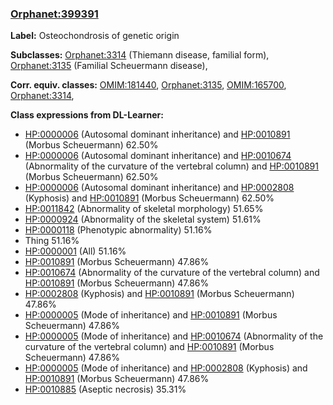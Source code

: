 
### [Orphanet:399391](http://www.orpha.net/ORDO/Orphanet_399391)
**Label:** Osteochondrosis of genetic origin

**Subclasses:** [Orphanet:3314](http://www.orpha.net/ORDO/Orphanet_3314) (Thiemann disease, familial form), [Orphanet:3135](http://www.orpha.net/ORDO/Orphanet_3135) (Familial Scheuermann disease), 

**Corr. equiv. classes:** [OMIM:181440](http://purl.obolibrary.org/obo/OMIM_181440), [Orphanet:3135](http://www.orpha.net/ORDO/Orphanet_3135), [OMIM:165700](http://purl.obolibrary.org/obo/OMIM_165700), [Orphanet:3314](http://www.orpha.net/ORDO/Orphanet_3314), 

**Class expressions from DL-Learner:**

- [HP:0000006](http://purl.obolibrary.org/obo/HP_0000006) (Autosomal dominant inheritance) and [HP:0010891](http://purl.obolibrary.org/obo/HP_0010891) (Morbus Scheuermann) 62.50%
- [HP:0000006](http://purl.obolibrary.org/obo/HP_0000006) (Autosomal dominant inheritance) and [HP:0010674](http://purl.obolibrary.org/obo/HP_0010674) (Abnormality of the curvature of the vertebral column) and [HP:0010891](http://purl.obolibrary.org/obo/HP_0010891) (Morbus Scheuermann) 62.50%
- [HP:0000006](http://purl.obolibrary.org/obo/HP_0000006) (Autosomal dominant inheritance) and [HP:0002808](http://purl.obolibrary.org/obo/HP_0002808) (Kyphosis) and [HP:0010891](http://purl.obolibrary.org/obo/HP_0010891) (Morbus Scheuermann) 62.50%
- [HP:0011842](http://purl.obolibrary.org/obo/HP_0011842) (Abnormality of skeletal morphology) 51.65%
- [HP:0000924](http://purl.obolibrary.org/obo/HP_0000924) (Abnormality of the skeletal system) 51.61%
- [HP:0000118](http://purl.obolibrary.org/obo/HP_0000118) (Phenotypic abnormality) 51.16%
- Thing 51.16%
- [HP:0000001](http://purl.obolibrary.org/obo/HP_0000001) (All) 51.16%
- [HP:0010891](http://purl.obolibrary.org/obo/HP_0010891) (Morbus Scheuermann) 47.86%
- [HP:0010674](http://purl.obolibrary.org/obo/HP_0010674) (Abnormality of the curvature of the vertebral column) and [HP:0010891](http://purl.obolibrary.org/obo/HP_0010891) (Morbus Scheuermann) 47.86%
- [HP:0002808](http://purl.obolibrary.org/obo/HP_0002808) (Kyphosis) and [HP:0010891](http://purl.obolibrary.org/obo/HP_0010891) (Morbus Scheuermann) 47.86%
- [HP:0000005](http://purl.obolibrary.org/obo/HP_0000005) (Mode of inheritance) and [HP:0010891](http://purl.obolibrary.org/obo/HP_0010891) (Morbus Scheuermann) 47.86%
- [HP:0000005](http://purl.obolibrary.org/obo/HP_0000005) (Mode of inheritance) and [HP:0010674](http://purl.obolibrary.org/obo/HP_0010674) (Abnormality of the curvature of the vertebral column) and [HP:0010891](http://purl.obolibrary.org/obo/HP_0010891) (Morbus Scheuermann) 47.86%
- [HP:0000005](http://purl.obolibrary.org/obo/HP_0000005) (Mode of inheritance) and [HP:0002808](http://purl.obolibrary.org/obo/HP_0002808) (Kyphosis) and [HP:0010891](http://purl.obolibrary.org/obo/HP_0010891) (Morbus Scheuermann) 47.86%
- [HP:0010885](http://purl.obolibrary.org/obo/HP_0010885) (Aseptic necrosis) 35.31%


